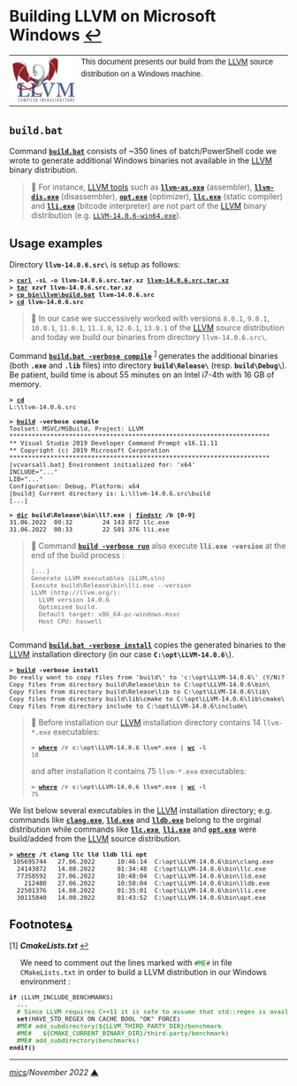 # <span id="top">Building LLVM on Microsoft Windows</span> <span style="size:30%;"><a href="README.md">↩</a></span>

<table style="font-family:Helvetica,Arial;font-size:14px;line-height:1.6;">
  <tr>
  <td style="border:0;padding:0 10px 0 0;min-width:120px;"><a href="https://llvm.org/" rel="external"><img src="docs/images/llvm.png" width="120" alt="LLVM project"/></a></td>
  <td style="border:0;padding:0;vertical-align:text-top;">This document presents our build from the <a href="https://llvm.org/" rel="external">LLVM</a> source distribution on a Windows machine.
  </td>
  </tr>
</table>

## <span id="build">`build.bat`</span>

Command [**`build.bat`**](bin/llvm/build.bat) consists of ~350 lines of batch/PowerShell code we wrote to generate additional Windows binaries not available in the <a href="https://llvm.org/" rel="external">LLVM</a> binary distribution.

> **:mag_right:** For instance, [LLVM tools][llvm_tools] such as [**`llvm-as.exe`**][llvm_as] (assembler), [**`llvm-dis.exe`**][llvm_dis] (disassembler), [**`opt.exe`**][llvm_opt] (optimizer), [**`llc.exe`**][llvm_llc] (static compiler) and [**`lli.exe`**][llvm_lli] (bitcode interpreter) are not part of the [LLVM] binary distribution (e.g. [`LLVM-14.0.6-win64.exe`][llvm_downloads]).


## <span id="usage_examples">Usage examples</span>

Directory **`llvm-14.0.6.src\`** is setup as follows:
<pre style="font-size:80%;">
<b>&gt; <a href="https://curl.haxx.se/docs/manpage.html">curl</a> -sL -o llvm-14.0.6.src.tar.xz <a href="https://github.com/llvm/llvm-project/releases/tag/llvmorg-14.0.6">llvm-14.0.6.src.tar.xz</a></b>
<b>&gt; <a href="http://linuxcommand.org/lc3_man_pages/tar1.html">tar</a> xzvf llvm-14.0.6.src.tar.xz</b>
<b>&gt; <a href="https://man7.org/linux/man-pages/man1/cp.1.html">cp</cp> <a href="bin/llvm/build.bat">bin\llvm\build.bat</a> llvm-14.0.6.src</b>
<b>&gt; <a href="https://docs.microsoft.com/en-us/windows-server/administration/windows-commands/cd">cd</a> llvm-14.0.6.src</b>
</pre>

> **:mag_right:** In our case we successively worked with versions `8.0.1`, `9.0.1`, `10.0.1`, `11.0.1`, `11.1.0`, `12.0.1`, `13.0.1` of the [LLVM] source distribution and today we build our binaries from directory `llvm-14.0.6.src\`.

Command [**`build.bat -verbose compile`**](bin/llvm/build.bat) <sup id="anchor_01">[1](#footnote_01)</sup> generates the additional binaries (both **`.exe`** and **`.lib`** files) into directory **`build\Release\`** (resp. **`build\Debug\`**). Be patient, build time is about 55 minutes on an Intel i7-4th with 16 GB of memory.

<pre style="font-size:80%;">
<b>&gt; <a href="https://docs.microsoft.com/en-us/windows-server/administration/windows-commands/cd">cd</a></b>
L:\llvm-14.0.6.src
&nbsp;
<b>&gt; <a href="bin/llvm/build.bat">build</a> -verbose compile</b>
Toolset: MSVC/MSBuild, Project: LLVM
**********************************************************************
** Visual Studio 2019 Developer Command Prompt v16.11.11
** Copyright (c) 2019 Microsoft Corporation
**********************************************************************
[vcvarsall.bat] Environment initialized for: 'x64'
INCLUDE="..."
LIB="..."
Configuration: Debug, Platform: x64
[build] Current directory is: L:\llvm-14.0.6.src\build
[...]
&nbsp;
<b>&gt; <a href="https://docs.microsoft.com/en-us/windows-server/administration/windows-commands/dir">dir</a> build\Release\bin\ll?.exe | <a href="https://docs.microsoft.com/en-us/windows-server/administration/windows-commands/findstr">findstr</a> /b [0-9]</b>
31.06.2022  00:32        24 143 872 llc.exe
31.06.2022  00:33        22 501 376 lli.exe
</pre>

> **:mag_right:** Command [**`build -verbose run`**](bin/llvm/build.bat) also execute **`lli.exe -version`** at the end of the build process :
> <pre style="font-size:80%;">
> [...]
> Generate LLVM executables (LLVM.sln)
> Execute build\Release\bin\lli.exe --version
> LLVM (http://llvm.org/):
>   LLVM version 14.0.6
>   Optimized build.
>   Default target: x86_64-pc-windows-msvc
>   Host CPU: haswell
</pre>

Command [**`build.bat -verbose install`**](bin/llvm/build.bat) copies the generated binaries to the [LLVM] installation directory (in our case **`C:\opt\LLVM-14.0.6\`**).

<pre style="font-size:80%;">
<b>&gt; <a href="bin/llvm/build.bat">build</a> -verbose install</b>
Do really want to copy files from 'build\' to 'c:\opt\LLVM-14.0.6\' (Y/N)? y
Copy files from directory build\Release\bin to C:\opt\LLVM-14.0.6\bin\
Copy files from directory build\Release\lib to C:\opt\LLVM-14.0.6\lib\
Copy files from directory build\lib\cmake to C:\opt\LLVM-14.0.6\lib\cmake\
Copy files from directory include to C:\opt\LLVM-14.0.6\include\
</pre>

> **:mag_right:** Before installation our [LLVM] installation directory contains 14 `llvm-*.exe` executables:
> <pre style="font-size:80%;">
> <b>&gt; <a href="https://docs.microsoft.com/en-us/windows-server/administration/windows-commands/where_1">where</a> /r c:\opt\LLVM-14.0.6 llvm*.exe | <a href="https://man7.org/linux/man-pages/man1/wc.1.html">wc</a> -l</b>
> 18
> </pre>
> and after installation it contains 75 `llvm-*.exe` executables:
> <pre style="font-size:80%;">
> <b>&gt; <a href="https://docs.microsoft.com/en-us/windows-server/administration/windows-commands/where_1">where</a> /r c:\opt\LLVM-14.0.6 llvm*.exe | <a href="https://man7.org/linux/man-pages/man1/wc.1.html">wc</a> -l</b>
> 75
> </pre>

We list below several executables in the [LLVM] installation directory; e.g. commands like [**`clang.exe`**][llvm_clang], [**`lld.exe`**][llvm_lld]  and [**`lldb.exe`**][llvm_lldb] belong to the orginal distribution while commands like [**`llc.exe`**][llvm_llc], [**`lli.exe`**][llvm_lli] and [**`opt.exe`**][llvm_opt] were build/added from the [LLVM] source distribution.

<pre style="font-size:80%;">
<b>&gt; <a href="https://docs.microsoft.com/en-us/windows-server/administration/windows-commands/where_1">where</a> /t clang llc lld lldb lli opt</b>
 105695744   27.06.2022      10:46:14  C:\opt\LLVM-14.0.6\bin\clang.exe
  24143872   14.08.2022      01:34:48  C:\opt\LLVM-14.0.6\bin\llc.exe
  77358592   27.06.2022      10:48:04  C:\opt\LLVM-14.0.6\bin\lld.exe
    212480   27.06.2022      10:50:04  C:\opt\LLVM-14.0.6\bin\lldb.exe
  22501376   14.08.2022      01:35:01  C:\opt\LLVM-14.0.6\bin\lli.exe
  30115840   14.08.2022      01:43:52  C:\opt\LLVM-14.0.6\bin\opt.exe
</pre>

## <span id="footnotes">Footnotes</span>[**&#x25B4;**](#top)

<a name="footnote_01">[1]</a> ***CmakeLists.txt*** [↩](#anchor_01)

<p style="margin:0 0 1em 20px;">
We need to comment out the lines marked with <span style="color:green;"><code>#ME#</code></span> in file <code>CMakeLists.txt</code> in order to build a LLVM distribution in our Windows environment :
<pre style="font-size:80%;">
<b>if</b> (LLVM_INCLUDE_BENCHMARKS)
  ...
  <span style="color:green;"># Since LLVM requires C++11 it is safe to assume that std::regex is available.</span>
  <b>set</b>(HAVE_STD_REGEX ON CACHE BOOL "OK" FORCE)
  <span style="color:green;">#ME# add_subdirectory(${LLVM_THIRD_PARTY_DIR}/benchmark </span>
  <span style="color:green;">#ME#   ${CMAKE_CURRENT_BINARY_DIR}/third-party/benchmark)</span>
  <span style="color:green;">#ME# add_subdirectory(benchmarks)</span>
<b>endif()</b>
</pre>
</p>

***

*[mics](https://lampwww.epfl.ch/~michelou/)/November 2022* [**&#9650;**](#top)
<span id="bottom">&nbsp;</span>

<!-- link refs -->

[batch_file]: https://en.wikibooks.org/wiki/Windows_Batch_Scripting
[llvm]: https://llvm.org/
[llvm_as]: https://llvm.org/docs/CommandGuide/llvm-as.html
[llvm_clang]: https://releases.llvm.org/14.0.0/tools/clang/docs/ClangCommandLineReference.html
[llvm_dis]: https://llvm.org/docs/CommandGuide/llvm-dis.html
[llvm_downloads]: https://github.com/llvm/llvm-project/releases/tag/llvmorg-14.0.6
[llvm_llc]: https://llvm.org/docs/CommandGuide/llc.html
[llvm_lld]: https://lld.llvm.org/
[llvm_lldb]: https://lldb.llvm.org/
[llvm_lli]: https://llvm.org/docs/CommandGuide/lli.html
[llvm_opt]: https://llvm.org/docs/CommandGuide/opt.html
[llvm_tools]: https://llvm.org/docs/CommandGuide/
[mx_cli]: https://github.com/graalvm/mx
[oracle_graal]: https://github.com/oracle/graal
[travis_yml]: https://github.com/oracle/graal/blob/master/.travis.yml
